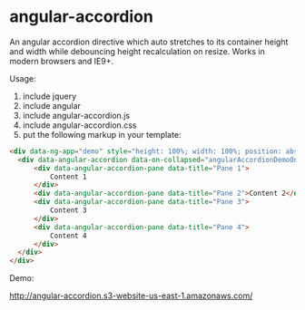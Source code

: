 angular-accordion
=================

An angular accordion directive which auto stretches to its container height and width while debouncing height recalculation on resize.  Works in modern browsers and IE9+.

Usage:

1. include jquery
2. include angular
3. include angular-accordion.js
4. include angular-accordion.css
5. put the following markup in your template: 

```html
<div data-ng-app="demo" style="height: 100%; width: 100%; position: absolute;" id="angular-accordion-container">
  <div data-angular-accordion data-on-collapsed="angularAccordionDemoOnCollapsedHandler">
      <div data-angular-accordion-pane data-title="Pane 1">
          Content 1
      </div>
      <div data-angular-accordion-pane data-title="Pane 2">Content 2</div>
      <div data-angular-accordion-pane data-title="Pane 3">
          Content 3
      </div>
      <div data-angular-accordion-pane data-title="Pane 4">
          Content 4
      </div>
  </div>
</div>
```

Demo:

http://angular-accordion.s3-website-us-east-1.amazonaws.com/
